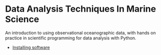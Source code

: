 # Data Analysis Techniques In Marine Science

An introduction to using observational oceanographic data, with hands on practice in scientific programming for data analysis with Python.

* [Installing software](software-installation/README.md)


